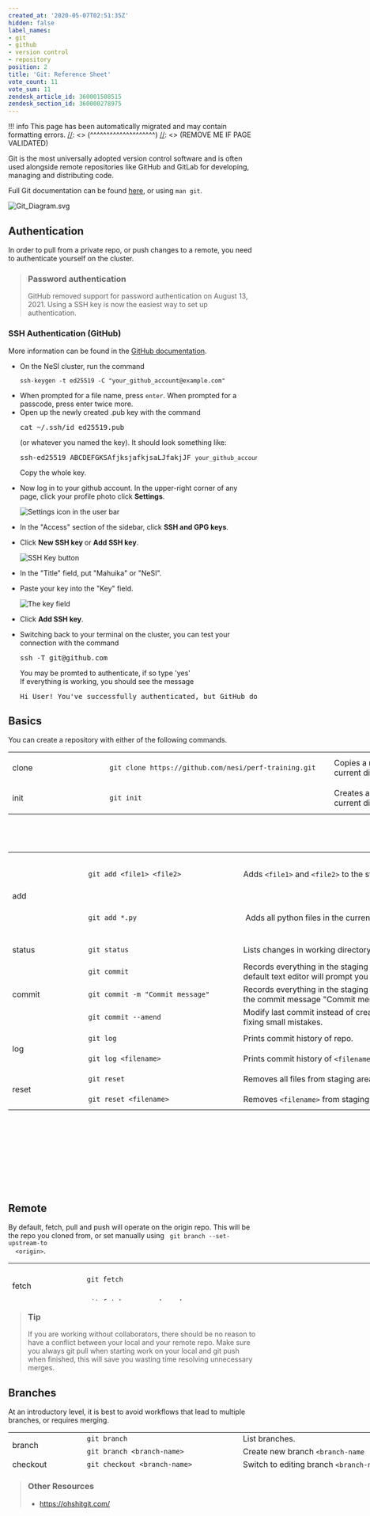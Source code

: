 ```yaml
---
created_at: '2020-05-07T02:51:35Z'
hidden: false
label_names:
- git
- github
- version control
- repository
position: 2
title: 'Git: Reference Sheet'
vote_count: 11
vote_sum: 11
zendesk_article_id: 360001508515
zendesk_section_id: 360000278975
---
```



[//]: <> (REMOVE ME IF PAGE VALIDATED)
[//]: <> (vvvvvvvvvvvvvvvvvvvv)
!!! info
    This page has been automatically migrated and may contain formatting errors.
[//]: <> (^^^^^^^^^^^^^^^^^^^^)
[//]: <> (REMOVE ME IF PAGE VALIDATED)
<p>Git is the most universally adopted version control software and is often used alongside remote repositories like GitHub and GitLab for developing, managing and distributing code.</p>
<p>Full Git documentation can be found <a href="https://git-scm.com/docs/git" target="_self">here</a>, or using <code>man git</code>.</p>
<p><img src="https://support.nesi.org.nz/hc/article_attachments/360004194235/Git_Diagram.svg" alt="Git_Diagram.svg"></p>
<h2>Authentication</h2>
<p>In order to pull from a private repo, or push changes to a remote, you need to authenticate yourself on the cluster.</p>
<blockquote class="blockquote-postreq">
<h3 id="prerequisites">Password authentication</h3>
<p>GitHub removed support for password authentication on August 13, 2021. Using a SSH key is now the easiest way to set up authentication.</p>
</blockquote>
<h3>SSH Authentication (GitHub)</h3>
<p>More information can be found in the <a href="https://docs.github.com/en/authentication/connecting-to-github-with-ssh/generating-a-new-ssh-key-and-adding-it-to-the-ssh-agent" target="_self">GitHub documentation</a>.</p>
<ul>
<li>On the NeSI cluster, run the command 
<pre><code class="hljs language-shell">ssh-keygen -t ed25519 -C "your_github_account@example.com"</code></pre>
</li>
<li>When prompted for a file name, press <code>enter</code>. When prompted for a passcode, press enter twice more.</li>
<li>Open up the newly created .pub key with the command 
<pre>cat ~/.ssh/id_ed25519.pub</pre>
(or whatever you named the key). It should look something like: 
<pre>ssh-ed25519 ABCDEFGKSAfjksjafkjsaLJfakjJF <code class="hljs language-shell">your_github_account@example.com</code></pre>
Copy the whole key.</li>
<li>
<p>Now log in to your github account. In the upper-right corner of any page, click your profile photo click <span></span><strong>Settings</strong>.</p>
<p><span class="procedural-image-wrapper"><img src="https://docs.github.com/assets/cb-34573/images/help/settings/userbar-account-settings.png" alt="Settings icon in the user bar"></span></p>
</li>
<li>
<p>In the "Access" section of the sidebar, click <span></span><strong><span></span>SSH and GPG keys</strong>.</p>
</li>
<li>
<p>Click <span></span><strong>New SSH key </strong><span></span>or <span></span><strong>Add SSH key</strong>.</p>
<p><span class="procedural-image-wrapper"><img src="https://docs.github.com/assets/cb-28257/images/help/settings/ssh-add-ssh-key-with-auth.png" alt="SSH Key button"></span></p>
</li>
<li>
<p>In the "Title" field, put "Mahuika" or "NeSI".</p>
</li>
<li>
<p>Paste your key into the "Key" field.</p>
<p><span class="procedural-image-wrapper"><img src="https://docs.github.com/assets/cb-47495/images/help/settings/ssh-key-paste-with-type.png" alt="The key field"></span></p>
</li>
<li>
<p>Click <span></span><strong>Add SSH key</strong>.</p>
</li>
<li>Switching back to your terminal on the cluster, you can test your connection with the command 
<pre>ssh -T git@github.com</pre>
You may be promted to authenticate, if so type 'yes'<br>If everything is working, you should see the message 
<pre>Hi User! You've successfully authenticated, but GitHub does not provide shell access.</pre>
</li>
</ul>
<h2>Basics</h2>
<p>You can create a repository with either of the following commands.</p>
<table style="height: 153px; width: 972px;">
<tbody>
<tr style="height: 22px;">
<td style="width: 184.031px; height: 63px;">clone</td>
<td style="width: 442.969px; height: 63px;"><code>git clone https://github.com/nesi/perf-training.git</code></td>
<td style="width: 310px; height: 63px;">Copies a remote repository into your current directory.</td>
</tr>
<tr style="height: 22px;">
<td style="width: 184.031px; height: 61.1719px;">init</td>
<td style="width: 442.969px; height: 21px;"><code>git init</code></td>
<td style="width: 310px; height: 21px;">Creates a new empty repo in your current directory.</td>
</tr>
</tbody>
</table>
<p> </p>
<table style="height: 678px; width: 974px;">
<tbody>
<tr style="height: 89px;">
<td style="width: 142px; height: 89px;" rowspan="2">add</td>
<td style="width: 310px; height: 89px;"><code><span class="c">git add &lt;file1&gt; &lt;file2&gt;</span></code></td>
<td style="width: 513px; height: 89px;">Adds <code>&lt;file1&gt;</code> and <code>&lt;file2&gt;</code> to the staging area.</td>
</tr>
<tr style="height: 89px;">
<td style="width: 310px; height: 89px;"><span class="c"><code>git add *.py</code></span></td>
<td style="width: 513px; height: 89px;"> Adds all python files in the current directory to the staging area.</td>
</tr>
<tr style="height: 41px;">
<td style="width: 142px; height: 41px;">status</td>
<td style="width: 310px; height: 41px;"><span class="c"><code>git status</code></span></td>
<td style="width: 513px; height: 41px;">Lists changes in working directory, and staged files.</td>
</tr>
<tr style="height: 39px;">
<td style="width: 142px; height: 39px;" rowspan="3">commit </td>
<td style="width: 310px; height: 39px;"><code><span class="c">git commit</span></code></td>
<td style="width: 513px; height: 39px;">Records everything in the staging area to your repository. The default text editor will prompt you for a commit message.</td>
</tr>
<tr style="height: 39px;">
<td style="width: 310px; height: 39px;"><span class="c"><code>git commit -m "Commit message"</code></span></td>
<td style="width: 513px; height: 39px;">Records everything in the staging area to your repository with the commit message "Commit message"</td>
</tr>
<tr style="height: 39px;">
<td style="width: 310px; height: 39px;"><span class="c"><code>git commit --amend</code></span></td>
<td style="width: 513px; height: 39px;">Modify last commit instead of creating a new one. Useful for fixing small mistakes.</td>
</tr>
<tr style="height: 41px;">
<td style="width: 142px; height: 41px;" rowspan="2">log </td>
<td style="width: 310px; height: 41px;"><code>git log</code></td>
<td style="width: 513px; height: 41px;">Prints commit history of repo.</td>
</tr>
<tr style="height: 41px;">
<td style="width: 310px; height: 41px;"><code>git log &lt;filename&gt;</code></td>
<td style="width: 513px; height: 41px;">Prints commit history of <code>&lt;filename&gt;</code>.</td>
</tr>
<tr style="height: 41px;">
<td style="width: 142px; height: 41px;" rowspan="2">reset </td>
<td style="width: 310px; height: 41px;"><code>git reset</code></td>
<td style="width: 513px; height: 41px;">Removes all files from staging area. (Opposite of <code>git add</code>)</td>
</tr>
<tr style="height: 41px;">
<td style="width: 310px; height: 41px;"><code>git reset &lt;filename&gt;</code></td>
<td style="width: 513px; height: 41px;">Removes <code>&lt;filename&gt;</code> from staging area.</td>
</tr>
</tbody>
</table>
<h2>Remote</h2>
<p>By default, fetch, pull and push will operate on the origin repo. This will be the repo you cloned from, or set manually using <code> git branch --set-upstream-to
  &lt;origin&gt;</code>.</p>
<table style="height: 76px; width: 1050px;">
<tbody>
<tr>
<td style="width: 136px;" rowspan="2">fetch </td>
<td style="width: 565.701px;"><code>git fetch</code></td>
<td style="width: 310.299px;">Gets status of 'origin'. git fetch <strong>does not </strong>change your working directory or local repository (see <code>git pull</code>). </td>
</tr>
<tr>
<td style="width: 565.701px;"><code>git fetch &lt;repo&gt; &lt;branch&gt;</code></td>
<td style="width: 310.299px;">Get status of <code>&lt;repo&gt;</code> <code>&lt;branch&gt;</code>.</td>
</tr>
<tr>
<td style="width: 136px;" rowspan="2">pull </td>
<td style="width: 565.701px;"><code>git pull</code></td>
<td style="width: 310.299px;">Incorporates changes from 'origin' into local repo. </td>
</tr>
<tr>
<td style="width: 565.701px;"><code>git pull &lt;repo&gt; &lt;branch&gt;</code></td>
<td style="width: 310.299px;">Incorporates changes from <code>&lt;repo&gt;</code> <code>&lt;branch&gt;</code> into local repo.</td>
</tr>
<tr>
<td style="width: 136px;" rowspan="2">push </td>
<td style="width: 565.701px;"><code>git push</code></td>
<td style="width: 310.299px;">Incorporates changes from local repo into 'origin'. </td>
</tr>
<tr>
<td style="width: 565.701px;"><code>git push &lt;repo&gt; &lt;branch&gt;</code></td>
<td style="width: 310.299px;">Incorporates changes from local repo into <code>&lt;repo&gt;</code> <code>&lt;branch&gt;</code>
</td>
</tr>
</tbody>
</table>
<blockquote class="blockquote-tip">
<h3 id="prerequisites">Tip</h3>
<p>If you are working without collaborators, there should be no reason to have a conflict between your local and your remote repo. Make sure you always git pull when starting work on your local and git push when finished, this will save you wasting time resolving unnecessary merges.</p>
</blockquote>
<h2>Branches</h2>
<p>At an introductory level, it is best to avoid workflows that lead to multiple branches, or requires merging.</p>
<table style="height: 76px; width: 966px;">
<tbody>
<tr>
<td style="width: 136px;" rowspan="2">branch </td>
<td style="width: 303px;"><code>git branch</code></td>
<td style="width: 489px;">List branches.</td>
</tr>
<tr>
<td style="width: 303px;"><code>git branch &lt;branch-name&gt;</code></td>
<td style="width: 489px;">Create new branch <code>&lt;branch-name</code>
</td>
</tr>
<tr>
<td style="width: 136px;">checkout</td>
<td style="width: 303px;"><code>git checkout &lt;branch-name&gt;</code></td>
<td style="width: 489px;">Switch to editing branch <code>&lt;branch-name&gt;</code>
</td>
</tr>
<tr>
<td style="width: 136px;">merge</td>
<td style="width: 303px;"><code>git merge &lt;branch-name&gt;</code></td>
<td style="width: 489px;">Merge <code>&lt;branch-name&gt;</code> into current branch.</td>
</tr>
</tbody>
</table>
<blockquote class="blockquote-postreq">
<h3 id="prerequisites">Other Resources</h3>
<ul>
<li><a href="https://ohshitgit.com/">https://ohshitgit.com/</a></li>
</ul>
</blockquote>